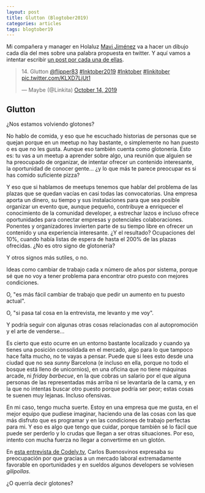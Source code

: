 ```yaml
---
layout: post
title: Glutton (Blogtober2019)
categories: articles
tags: blogtober19
---
```


Mi compañera y manager en Holaluz [Mavi Jiménez](https://twitter.com/Linkita) va a hacer un dibujo cada día del mes sobre una palabra propuesta en twitter. Y aquí vamos a intentar escribir [un post por cada una de ellas](https://franiglesias.github.io/blogtober19-status/).

<blockquote class="twitter-tweet" data-conversation="none" data-theme="dark"><p lang="en" dir="ltr">14. Glutton <a href="https://twitter.com/flipper83?ref_src=twsrc%5Etfw">@flipper83</a> <a href="https://twitter.com/hashtag/Inktober2019?src=hash&amp;ref_src=twsrc%5Etfw">#Inktober2019</a> <a href="https://twitter.com/hashtag/Inktober?src=hash&amp;ref_src=twsrc%5Etfw">#Inktober</a> <a href="https://twitter.com/hashtag/linkitober?src=hash&amp;ref_src=twsrc%5Etfw">#linkitober</a> <a href="https://t.co/KLXD7LjUt1">pic.twitter.com/KLXD7LjUt1</a></p>&mdash; Maybe (@Linkita) <a href="https://twitter.com/Linkita/status/1183832907690991619?ref_src=twsrc%5Etfw">October 14, 2019</a></blockquote> <script async src="https://platform.twitter.com/widgets.js" charset="utf-8"></script>

## Glutton

¿Nos estamos volviendo glotones?

No hablo de comida, y eso que he escuchado historias de personas que se quejan porque en un meetup no hay bastante, o simplemente no han puesto o es que no les gusta. Aunque eso también cuenta como glotonería. Esto es: tu vas a un meetup a aprender sobre algo, una reunión que alguien se ha preocupado de organizar, de intentar ofrecer un contenido interesante, la oportunidad de conocer gente… ¿y lo que más te parece preocupar es si has comido suficiente pizza?

Y eso que si hablamos de meetups tenemos que hablar del problema de las plazas que se quedan vacías en casi todas las convocatorias. Una empresa aporta un dinero, su tiempo y sus instalaciones para que sea posible organizar un evento que, aunque pequeño, contribuye a enriquecer el conocimiento de la comunidad developer, a estrechar lazos e incluso ofrece oportunidades para conectar empresas y potenciales colaboraciones. Ponentes y organizadores invierten parte de su tiempo libre en ofrecer un contenido y una experiencia interesante. ¿Y el resultado? Ocupaciones del 10%, cuando había listas de espera de hasta el 200% de las plazas ofrecidas. ¿No es otro signo de glotonería?

Y otros signos más sutiles, o no. 

Ideas como cambiar de trabajo cada x número de años por sistema, porque sé que no voy a tener problema para encontrar otro puesto con mejores condiciones.

O, "es más fácil cambiar de trabajo que pedir un aumento en tu puesto actual".

O, "si pasa tal cosa en la entrevista, me levanto y me voy".

Y podría seguir con algunas otras cosas relacionadas con al autopromoción y el arte de venderse…

Es cierto que esto ocurre en un entorno bastante localizado y cuando ya tienes una posición consolidada en el mercado, algo para lo que tampoco hace falta mucho, no te vayas a pensar. Puede que si lees esto desde una ciudad que no sea *sunny* Barcelona (e incluso en ella, porque no todo el bosque está lleno de unicornios), en una oficina que no tiene máquinas arcade, ni *friday barbecue*, en la que cobras un salario por el que alguna personas de las representadas más arriba ni se levantaría de la cama, y en la que no intentas buscar otro puesto porque podría ser peor; estas cosas te suenen muy lejanas. Incluso ofensivas.

En mi caso, tengo mucha suerte. Estoy en una empresa que me gusta, en el mejor equipo que pudiese imaginar, haciendo una de las cosas con las que más disfruto que es programar y en las condiciones de trabajo perfectas para mi. Y eso es algo que tengo que cuidar, porque también sé lo fácil que puede ser perderlo y lo crudas que llegan a ser otras situaciones. Por eso, intento con mucha fuerza no llegar a convertirme en un glotón.

En [esta entrevista de Codely.tv](https://www.youtube.com/watch?v=3NDTjXnhvok), Carlos Buenosvinos expresaba su preocupación por que gracias a un mercado laboral extremadamente favorable en oportunidades y en sueldos algunos developers se volviesen *gilipollas*.

¿O querría decir glotones?
